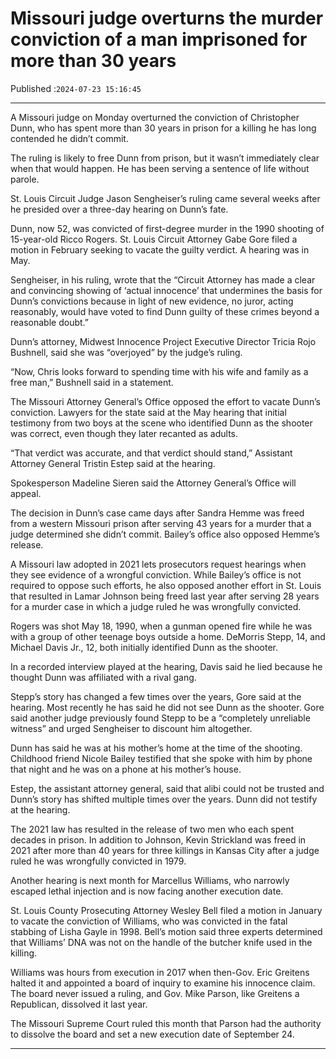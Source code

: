 # Missouri judge overturns the murder conviction of a man imprisoned for more than 30 years

Published :`2024-07-23 15:16:45`

---

A Missouri judge on Monday overturned the conviction of Christopher Dunn, who has spent more than 30 years in prison for a killing he has long contended he didn’t commit.

The ruling is likely to free Dunn from prison, but it wasn’t immediately clear when that would happen. He has been serving a sentence of life without parole.

St. Louis Circuit Judge Jason Sengheiser’s ruling came several weeks after he presided over a three-day hearing on Dunn’s fate.

Dunn, now 52, was convicted of first-degree murder in the 1990 shooting of 15-year-old Ricco Rogers. St. Louis Circuit Attorney Gabe Gore filed a motion in February seeking to vacate the guilty verdict. A hearing was in May.

Sengheiser, in his ruling, wrote that the “Circuit Attorney has made a clear and convincing showing of ‘actual innocence’ that undermines the basis for Dunn’s convictions because in light of new evidence, no juror, acting reasonably, would have voted to find Dunn guilty of these crimes beyond a reasonable doubt.”

Dunn’s attorney, Midwest Innocence Project Executive Director Tricia Rojo Bushnell, said she was “overjoyed” by the judge’s ruling.

“Now, Chris looks forward to spending time with his wife and family as a free man,” Bushnell said in a statement.

The Missouri Attorney General’s Office opposed the effort to vacate Dunn’s conviction. Lawyers for the state said at the May hearing that initial testimony from two boys at the scene who identified Dunn as the shooter was correct, even though they later recanted as adults.

“That verdict was accurate, and that verdict should stand,” Assistant Attorney General Tristin Estep said at the hearing.

Spokesperson Madeline Sieren said the Attorney General’s Office will appeal.

The decision in Dunn’s case came days after Sandra Hemme was freed from a western Missouri prison after serving 43 years for a murder that a judge determined she didn’t commit. Bailey’s office also opposed Hemme’s release.

A Missouri law adopted in 2021 lets prosecutors request hearings when they see evidence of a wrongful conviction. While Bailey’s office is not required to oppose such efforts, he also opposed another effort in St. Louis that resulted in Lamar Johnson being freed last year after serving 28 years for a murder case in which a judge ruled he was wrongfully convicted.

Rogers was shot May 18, 1990, when a gunman opened fire while he was with a group of other teenage boys outside a home. DeMorris Stepp, 14, and Michael Davis Jr., 12, both initially identified Dunn as the shooter.

In a recorded interview played at the hearing, Davis said he lied because he thought Dunn was affiliated with a rival gang.

Stepp’s story has changed a few times over the years, Gore said at the hearing. Most recently he has said he did not see Dunn as the shooter. Gore said another judge previously found Stepp to be a “completely unreliable witness” and urged Sengheiser to discount him altogether.

Dunn has said he was at his mother’s home at the time of the shooting. Childhood friend Nicole Bailey testified that she spoke with him by phone that night and he was on a phone at his mother’s house.

Estep, the assistant attorney general, said that alibi could not be trusted and Dunn’s story has shifted multiple times over the years. Dunn did not testify at the hearing.

The 2021 law has resulted in the release of two men who each spent decades in prison. In addition to Johnson, Kevin Strickland was freed in 2021 after more than 40 years for three killings in Kansas City after a judge ruled he was wrongfully convicted in 1979.

Another hearing is next month for Marcellus Williams, who narrowly escaped lethal injection and is now facing another execution date.

St. Louis County Prosecuting Attorney Wesley Bell filed a motion in January to vacate the conviction of Williams, who was convicted in the fatal stabbing of Lisha Gayle in 1998. Bell’s motion said three experts determined that Williams’ DNA was not on the handle of the butcher knife used in the killing.

Williams was hours from execution in 2017 when then-Gov. Eric Greitens halted it and appointed a board of inquiry to examine his innocence claim. The board never issued a ruling, and Gov. Mike Parson, like Greitens a Republican, dissolved it last year.

The Missouri Supreme Court ruled this month that Parson had the authority to dissolve the board and set a new execution date of September 24.

---

